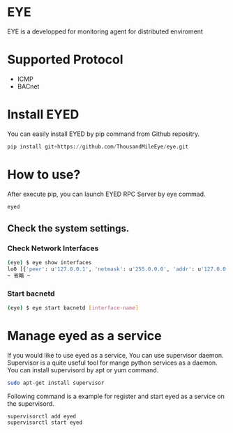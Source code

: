 # EYE
 EYE is a developped for monitoring agent for distributed enviroment

# Supported Protocol
- ICMP
- BACnet

# Install EYED
  You can easily install EYED by pip command from Github repositry.

```python
pip install git+https://github.com/ThousandMileEye/eye.git
```

# How to use?
  After execute pip, you can launch EYED RPC Server by eye commad.

```bash
eyed
```

## Check the system settings.
### Check Network Interfaces
```bash
(eye) $ eye show interfaces
lo0 [{'peer': u'127.0.0.1', 'netmask': u'255.0.0.0', 'addr': u'127.0.0.1'}]
~ 省略 ~
```

### Start bacnetd
```bash
(eye) $ eye start bacnetd [interface-name]
```

# Manage eyed as a service
  If you would like to use eyed as a service, You can use supervisor daemon.
Supervisor is a quite useful tool for mange python services as a daemon.
You can install supervisord by apt or yum command.

```bash
sudo apt-get install supervisor
```

  Following command is a example for register and start eyed as a service on the supervisord.
```
supervisorctl add eyed
supervisorctl start eyed
```

